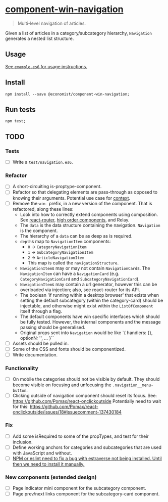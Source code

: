 # [component-win-navigation](http://economist-components.github.io/component-library/#@economist/component-win-navigation)
> Multi-level navigation of articles.

Given a list of articles in a category/subcategory hierarchy, `Navigation` generates a nested list structure.

## Usage

[See `example.es6` for usage instructions.](./example.es6)

## Install

```
npm install --save @economist/component-win-navigation;
```

## Run tests

```
npm test;
```

## TODO

### Tests

- [ ] Write a `test/navigation.es6`.

### Refactor

- [ ] A short-circuiting is-proptype-component.
- [ ] Refactor so that delegating elements are pass-through as opposed to knowing their arguments. Potential use case for [context](https://discuss.reactjs.org/t/documentation-on-context/130).
- [ ] Remove the `win-` prefix, in a new version of the component. That is refactored, along these lines:
    - Look into how to correctly extend components using composition.
    See [react-router](https://github.com/gaearon/flux-react-router-example/blob/master/scripts/utils/connectToStores.js), [high order components](https://medium.com/@dan_abramov/mixins-are-dead-long-live-higher-order-components-94a0d2f9e750), and Relay.
    - The `data` is the data structure containing the navigation. `Navigation` is the component.
    - The hierarchy of a `data` can be as deep as is required.
    - `depth`s map to `NavigationItem` components:
      - `0` -> `CategoryNavigationItem`
      - `1` -> `SubcategoryNavigationItem`
      - `2` -> `ArticleNavigationItem`
      - This map is called the `navigationStructure`.
    - `NavigationItem`s may or may not contain `NavigationCard`s. The `NavigationItem` can have a `NavigationCard` (e.g. `CategoryNavigationCard` and `SubcategoryNavigationCard`).
    - `NavigationItem`s may contain a url generator, however this can be overloaded via injection; also, see react-router for its API.
    - The boolean 'if running within a desktop browser' that exists when setting the default subcategory (within the category-card) should be injectable, and otherwise might exist within the `ListOfComponent` itself through a flag.
    - The default components have win specific interfaces which should be fully tested. However, the internal components and the message passing should be generalised.
    - Original props sent into `Navigation` would be like `{ handlers: {}, optionN: '', ... }``
- [ ] Assets should be pulled in.
- [ ] Some of the CSS and fonts should be componentized.
- [ ] Write documentation.

### Functionality

- [ ] On mobile the categories should not be visible by default. They should become visible on focusing and unfocusing the `.navigation__menu-button`.
- [ ] Clicking outside of navigation component should reset its focus. See: https://github.com/Pomax/react-onclickoutside
Potentially need to wait for this: https://github.com/Pomax/react-onclickoutside/issues/18#issuecomment-137430184

### Fix

- [ ] Add some isRequired to some of the propTypes, and test for their inclusion.
- [ ] Define working anchors for categories and subcategories that are used with JavaScript and without.
- [ ] [NPM or eslint need to fix a bug with estraverse not being installed. Until then we need to install it manually.](https://github.com/EconomistDigitalSolutions/fe-component-devpack/issues/18#issuecomment-142613986)

### New components (extended design)

- [ ] Page indicator mini component for the subcategory component.
- [ ] Page prev/next links component for the subcategory-card component.
